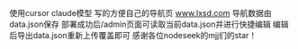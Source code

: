 使用cursor claude模型 写的方便自己的导航页
www.lxsd.com
导航数据由data.json保存
部署成功后/admin页面可读取当前data.json并进行快捷编辑
编辑后导出data.json重新上传覆盖即可
感谢各位nodeseek的mjj们的star！
